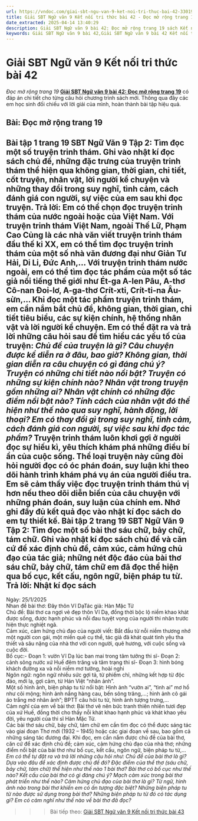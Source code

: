 ```yaml
---
url: https://vndoc.com/giai-sbt-ngu-van-9-ket-noi-tri-thuc-bai-42-330198
title: Giải SBT Ngữ văn 9 Kết nối tri thức bài 42 - Đọc mở rộng trang 19 - VnDoc.com
date_extracted: 2025-04-14 13:40:29
description: Giải SBT Ngữ văn 9 bài 42: Đọc mở rộng trang 19 sách Kết nối tri thức có đáp án chi tiết cho các bạn cùng tham khảo.
keywords: Giải SBT Ngữ văn 9 bài 42,Giải SBT Ngữ văn 9 bài 42 Kết nối tri thức,Giải sách bài tập Ngữ văn KNTT lớp 9,Ngữ văn lớp 9 Kết nối tri thức,giải bài tập ngữ văn lớp 9,bài Đọc mở rộng trang 19,giải SBT ngữ văn 9 KNTT trang 19
---
```


# Giải SBT Ngữ văn 9 Kết nối tri thức bài 42
 _Đọc mở rộng trang 19_
**[Giải SBT Ngữ văn 9 bài 42: Đọc mở rộng trang 19](<https://vndoc.com/giai-sbt-ngu-van-9-ket-noi-tri-thuc-bai-42-330198>)** có đáp án chi tiết cho từng câu hỏi chương trình sách mới. Thông qua đây các em học sinh đối chiếu với lời giải của mình, hoàn thành bài tập hiệu quả.
## Bài: Đọc mở rộng trang 19
**Bài tập 1 trang 19 SBT Ngữ Văn 9 Tập 2:** Tìm đọc một số truyện trinh thám. Ghi vào nhật kí đọc sách chủ đề, những đặc trưng của truyện trinh thám thể hiện qua không gian, thời gian, chi tiết, cốt truyện, nhân vật, lời người kể chuyện và những thay đổi trong suy nghĩ, tình cảm, cách đánh giá con người, sự việc của em sau khi đọc truyện.
**Trả lời:**
Em có thể chọn đọc truyện trinh thám của nước ngoài hoặc của Việt Nam. Với truyện trinh thám Việt Nam, ngoài Thế Lữ, Phạm Cao Củng là các nhà văn viết truyện trinh thám đầu thế kỉ XX, em có thể tìm đọc truyện trinh thám của một số nhà văn đương đại như Giản Tư Hải, Di Li, Đức Anh,... Với truyện trinh thám nước ngoài, em có thể tìm đọc tác phẩm của một số tác giả nổi tiếng thế giới như Ét-ga A-len Pâu, A-thơ Cô-nan Đoi-lơ, A-ga-thơ Crít-xti, Crít-ti-na Âu-sừn,... Khi đọc một tác phẩm truyện trinh thám, em cần nắm bắt chủ đề, không gian, thời gian, chi tiết tiêu biểu, các sự kiện chính, hệ thống nhân vật và lời người kể chuyện. Em có thể đặt ra và trả lời những câu hỏi sau để tìm hiểu các yếu tố của truyện: _Chủ đề của truyện là gì? Câu chuyện được kể diễn ra ở đâu, bao giờ? Không gian, thời gian diễn ra câu chuyện có gì đáng chú ý? Truyện có những chi tiết nào nổi bật? Truyện có những sự kiện chính nào? Nhân vật trong truyện gồm những ai? Nhân vật chính có những đặc điểm nổi bật nào? Tính cách của nhân vật đó thể hiện như thế nào qua suy nghĩ, hành động, lời thoại? Em có thay đổi gì trong suy nghĩ, tình cảm, cách đánh giá con người, sự việc sau khi đọc tác phẩm?_
Truyện trinh thám luôn khơi gợi ở người đọc sự hiếu kì, yêu thích khám phá những điều bí ẩn của cuộc sống. Thể loại truyện này cũng đòi hỏi người đọc có óc phán đoán, suy luận khi theo dõi hành trình khám phá vụ án của người điều tra. Em sẽ cảm thấy việc đọc truyện trinh thám thú vị hơn nếu theo dõi diễn biến của câu chuyện với những phán đoán, suy luận của chính em.
Nhớ ghi đầy đủ kết quả đọc vào nhật kí đọc sách do em tự thiết kế.
**Bài tập 2 trang 19 SBT Ngữ Văn 9 Tập 2:** Tìm đọc một số bài thơ sáu chữ, bảy chữ, tám chữ. Ghi vào nhật kí đọc sách chủ đề và căn cứ để xác định chủ đề, cảm xúc, cảm hứng chủ đạo của tác giả; những nét độc đáo của bài thơ sáu chữ, bảy chữ, tám chữ em đã đọc thể hiện qua bố cục, kết cấu, ngôn ngữ, biện pháp tu từ.
**Trả lời:**
**Nhật kí đọc sách**  
---  
Ngày: 25/1/2025  
Nhan đề bài thơ: Đây thôn Vĩ DạTác giả: Hàn Mặc Tử  
Chủ đề: Bài thơ ca ngợi vẻ đẹp thôn Vĩ Dạ, đồng thời bộc lộ niềm khao khát được sống, được hạnh phúc và nỗi đau tuyệt vọng của người thi nhân trước hiện thực nghiệt ngã.  
Cảm xúc, cảm hứng chủ đạo của người viết: Bắt đầu từ nỗi niềm thương nhớ một người con gái, một miền quê cụ thể, tác giả đã khát quát tình yêu tha thiết và sâu nặng của nhà thơ với con người, quê hương, với cuộc sống và cuộc đời.  
Bố cục:\- Đoạn 1: vườn Vĩ Dạ lúc ban mai trong tâm tưởng thi sĩ\- Đoạn 2: cảnh sông nước xứ Huế đêm trăng và tâm trạng thi sĩ\- Đoạn 3: hình bóng khách đường xa và nỗi niềm mơ tưởng, hoài nghi  
Ngôn ngữ: ngôn ngữ nhiều sức gợi tả, từ phiếm chỉ, những kết hợp từ độc đáo, mới lạ, gợi cảm, từ Hán Việt “nhân ảnh”.  
Một số hình ảnh, biện pháp tu từ nổi bật: Hình ảnh “vườn ai”, “tình ai” mơ hồ như cõi mộng; hình ảnh nắng hàng cau, bến sông trăng,...; hình ảnh cô gái áo trắng mờ nhân ảnh”; BPTT câu hỏi tu từ, hình ảnh tượng trưng,...  
Cảm nghĩ của em về bài thơ: Bài thơ vẽ nên bức tranh thiên nhiên tươi đẹp của xứ Huế, đồng thời cho thấy nỗi khát khao hạnh phúc và khát khao yêu đời, yêu người của thi sĩ Hàn Mặc Tử.  
Các bài thơ sáu chữ, bảy chữ, tám chữ em cần tìm đọc có thể được sáng tác vào giai đoạn Thơ mới \(1932 – 1945\) hoặc các giai đoạn về sau, bao gồm cả những sáng tác đương đại. Khi đọc, em cần nắm được chủ đề của bài thơ, căn cứ để xác định chủ đề; cảm xúc, cảm hứng chủ đạo của nhà thơ; những điểm nổi bật của bài thơ như bố cục, kết cấu, ngôn ngữ, biện pháp tu từ,... _Em có thể tự đặt ra và trả lời những câu hỏi như: Chủ đề của bài thơ là gì? Dựa vào đâu để xác định được chủ đề đó? Đặc điểm của thể thơ \(sáu chữ, bảy chữ, tám chữ\) thể hiện như thế nào 1 bài thơ? Bài thơ có bố cục như thế nào? Kết cấu của bài thơ có gì đáng chú ý? Mạch cảm xúc trong bài thơ phát triển như thế nào? Cảm hứng chủ đạo của bài thơ là gì? Từ ngữ, hình ảnh nào trong bài thơ khiến em có ấn tượng đặc biệt? Những biện pháp tu từ nào được sử dụng trong bài thơ? Những biện pháp tu từ đó có tác dụng gì? Em có cảm nghĩ như thế nào về bài thơ đã đọc?_
>>> Bài tiếp theo: [Giải SBT Ngữ văn 9 Kết nối tri thức bài 43](<https://vndoc.com/giai-sbt-ngu-van-9-ket-noi-tri-thuc-bai-43-330201>)
